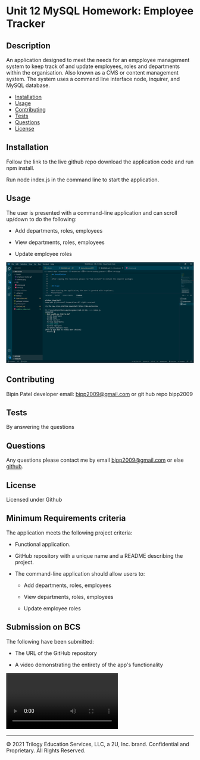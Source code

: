 # Unit 12 MySQL Homework: Employee Tracker

## Description

An application designed to meet the needs for an empployee management system to keep track of and update employees, roles and departments within the organisation. Also known as a CMS or content management system. The system uses a command line interface node, inquirer, and MySQL database.

* [Installation](#installation)
* [Usage](#usage)
* [Contributing](#contributing)
* [Tests](#tests)
* [Questions](#questions)
* [License](#license)

## Installation

Follow the link to the live github repo download the application code and run npm install.

Run node index.js in the command line to start the application.

## Usage

The user is presented with a command-line application and can scroll up/down to do the following:

  * Add departments, roles, employees

  * View departments, roles, employees

  * Update employee roles

![image](https://github.com/bipp2009/Wk-12-SQL/blob/master/image.png)

## Contributing
Bipin Patel developer email: bipp2009@gmail.com or git hub repo bipp2009

## Tests 

By answering the questions

## Questions

Any questions please contact me by email bipp2009@gmail.com or else [github](https://www.github.com/bipp2009).


## License

Licensed under Github

## Minimum Requirements criteria

The application meets the following project criteria:

* Functional application.

* GitHub repository with a unique name and a README describing the project.

* The command-line application should allow users to:

  * Add departments, roles, employees

  * View departments, roles, employees

  * Update employee roles

## Submission on BCS

The following have been submitted:

* The URL of the GitHub repository

* A video demonstrating the entirety of the app's functionality 

![video](https://github.com/bipp2009/Wk-12-SQL/blob/master/walkthru_video.mp4)

- - -
© 2021 Trilogy Education Services, LLC, a 2U, Inc. brand. Confidential and Proprietary. All Rights Reserved.
